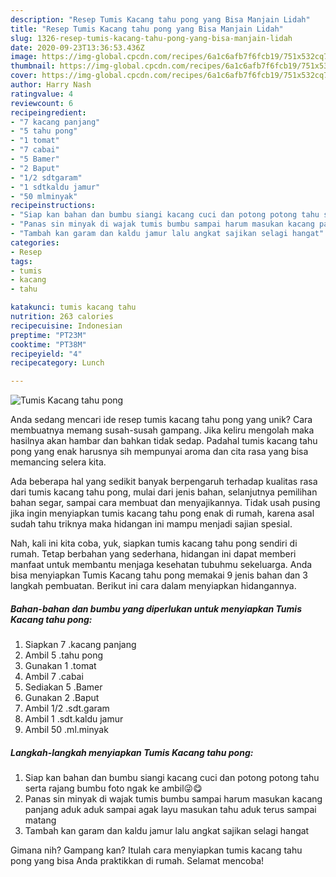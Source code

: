 ```yaml
---
description: "Resep Tumis Kacang tahu pong yang Bisa Manjain Lidah"
title: "Resep Tumis Kacang tahu pong yang Bisa Manjain Lidah"
slug: 1326-resep-tumis-kacang-tahu-pong-yang-bisa-manjain-lidah
date: 2020-09-23T13:36:53.436Z
image: https://img-global.cpcdn.com/recipes/6a1c6afb7f6fcb19/751x532cq70/tumis-kacang-tahu-pong-foto-resep-utama.jpg
thumbnail: https://img-global.cpcdn.com/recipes/6a1c6afb7f6fcb19/751x532cq70/tumis-kacang-tahu-pong-foto-resep-utama.jpg
cover: https://img-global.cpcdn.com/recipes/6a1c6afb7f6fcb19/751x532cq70/tumis-kacang-tahu-pong-foto-resep-utama.jpg
author: Harry Nash
ratingvalue: 4
reviewcount: 6
recipeingredient:
- "7 kacang panjang"
- "5 tahu pong"
- "1 tomat"
- "7 cabai"
- "5 Bamer"
- "2 Baput"
- "1/2 sdtgaram"
- "1 sdtkaldu jamur"
- "50 mlminyak"
recipeinstructions:
- "Siap kan bahan dan bumbu siangi kacang cuci dan potong potong tahu serta rajang bumbu foto ngak ke ambil😜😋"
- "Panas sin minyak di wajak tumis bumbu sampai harum masukan kacang panjang aduk aduk sampai agak layu masukan tahu aduk terus sampai matang"
- "Tambah kan garam dan kaldu jamur lalu angkat sajikan selagi hangat"
categories:
- Resep
tags:
- tumis
- kacang
- tahu

katakunci: tumis kacang tahu 
nutrition: 263 calories
recipecuisine: Indonesian
preptime: "PT23M"
cooktime: "PT38M"
recipeyield: "4"
recipecategory: Lunch

---
```



![Tumis Kacang tahu pong](https://img-global.cpcdn.com/recipes/6a1c6afb7f6fcb19/751x532cq70/tumis-kacang-tahu-pong-foto-resep-utama.jpg)

Anda sedang mencari ide resep tumis kacang tahu pong yang unik? Cara membuatnya memang susah-susah gampang. Jika keliru mengolah maka hasilnya akan hambar dan bahkan tidak sedap. Padahal tumis kacang tahu pong yang enak harusnya sih mempunyai aroma dan cita rasa yang bisa memancing selera kita.

Ada beberapa hal yang sedikit banyak berpengaruh terhadap kualitas rasa dari tumis kacang tahu pong, mulai dari jenis bahan, selanjutnya pemilihan bahan segar, sampai cara membuat dan menyajikannya. Tidak usah pusing jika ingin menyiapkan tumis kacang tahu pong enak di rumah, karena asal sudah tahu triknya maka hidangan ini mampu menjadi sajian spesial.




Nah, kali ini kita coba, yuk, siapkan tumis kacang tahu pong sendiri di rumah. Tetap berbahan yang sederhana, hidangan ini dapat memberi manfaat untuk membantu menjaga kesehatan tubuhmu sekeluarga. Anda bisa menyiapkan Tumis Kacang tahu pong memakai 9 jenis bahan dan 3 langkah pembuatan. Berikut ini cara dalam menyiapkan hidangannya.

<!--inarticleads1-->

##### Bahan-bahan dan bumbu yang diperlukan untuk menyiapkan Tumis Kacang tahu pong:

1. Siapkan 7 .kacang panjang
1. Ambil 5 .tahu pong
1. Gunakan 1 .tomat
1. Ambil 7 .cabai
1. Sediakan 5 .Bamer
1. Gunakan 2 .Baput
1. Ambil 1/2 .sdt.garam
1. Ambil 1 .sdt.kaldu jamur
1. Ambil 50 .ml.minyak




<!--inarticleads2-->

##### Langkah-langkah menyiapkan Tumis Kacang tahu pong:

1. Siap kan bahan dan bumbu siangi kacang cuci dan potong potong tahu serta rajang bumbu foto ngak ke ambil😜😋
1. Panas sin minyak di wajak tumis bumbu sampai harum masukan kacang panjang aduk aduk sampai agak layu masukan tahu aduk terus sampai matang
1. Tambah kan garam dan kaldu jamur lalu angkat sajikan selagi hangat




Gimana nih? Gampang kan? Itulah cara menyiapkan tumis kacang tahu pong yang bisa Anda praktikkan di rumah. Selamat mencoba!
